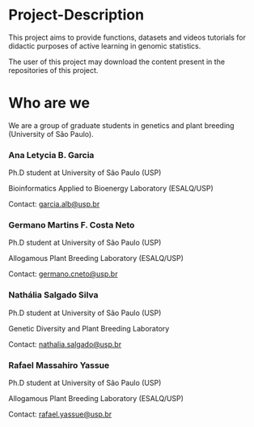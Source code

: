 # Project-Description

This project aims to provide functions, datasets and videos tutorials for didactic purposes of active learning in genomic statistics.

The user of this project may download the content present in the repositories of this project.


# Who are we

We are a group of graduate students in genetics and plant breeding (University of São Paulo).

### **Ana Letycia B. Garcia** 

Ph.D student at University of São Paulo (USP)

Bioinformatics Applied to Bioenergy Laboratory (ESALQ/USP)

Contact: <garcia.alb@usp.br>


### **Germano Martins F. Costa Neto** 

Ph.D student at University of São Paulo (USP)

Allogamous Plant Breeding Laboratory (ESALQ/USP)

Contact: <germano.cneto@usp.br>

### **Nathália Salgado Silva**

Ph.D student at University of São Paulo (USP)

Genetic Diversity and Plant Breeding Laboratory

Contact:  <nathalia.salgado@usp.br>

### **Rafael Massahiro Yassue** 

Ph.D student at University of São Paulo (USP)

Allogamous Plant Breeding Laboratory (ESALQ/USP)

Contact: <rafael.yassue@usp.br>




